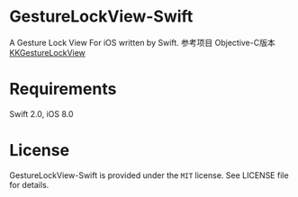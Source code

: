 # GestureLockView-Swift
A Gesture Lock View For iOS written by Swift.
参考项目 Objective-C版本 [KKGestureLockView](https://github.com/kejinlu/KKGestureLockView/)

# Requirements
Swift 2.0, iOS 8.0

# License
GestureLockView-Swift is provided under the <code>MIT</code> license. See LICENSE file for details.
